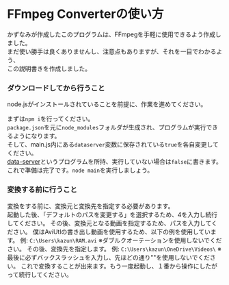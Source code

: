 # FFmpeg Converterの使い方

かずなみが作成したこのプログラムは、FFmpegを手軽に使用できるよう作成しました。  
まだ使い勝手は良くありませんし、注意点もありますが、それを一目でわかるよう、  
この説明書きを作成しました。  

### ダウンロードしてから行うこと
node.jsがインストールされていることを前提に、作業を進めてください。  
  
まずは`npm i`を行ってください。  
`package.json`を元に`node_modules`フォルダが生成され、プログラムが実行できるようになります。  
そして、main.js内にある`dataserver`変数に保存されている`true`を各自変更してください。  
[data-server](https://github.com/azkazunami36/data-server)というプログラムを所持、実行していない場合は`false`に書きます。  
これで準備は完了です。`node main`を実行しましょう。

### 変換する前に行うこと
変換をする前に、変換元と変換先を指定する必要があります。  
起動した後、「デフォルトのパスを変更する」を選択するため、4を入力し続行してください。
その後、変換元となる動画を指定するため、パスを入力してください。
僕はAviUtlの書き出し動画を使用するため、以下の例を使用しています。
例: `C:\Users\kazun\RAM.avi`
※ダブルクオーテーションを使用しないでください。
その後、変換先を指定します。
例: `C:\Users\kazun\OneDrive\Videos\`
※最後に必ずバックスラッシュを入力し、先ほどの通り""を使用しないでください。
これで変換することが出来ます。もう一度起動し、１番から操作にしたがって続行してください。
